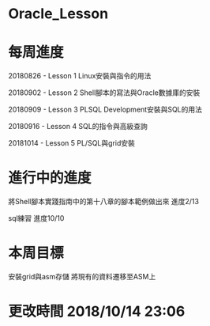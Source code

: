 # Oracle_Lesson

# 每周進度
20180826 - Lesson 1 Linux安裝與指令的用法

20180902 - Lesson 2 Shell腳本的寫法與Oracle數據庫的安裝

20180909 - Lesson 3 PLSQL Development安裝與SQL的用法

20180916 - Lesson 4 SQL的指令與高級查詢

20181014 - Lesson 5 PL/SQL與grid安裝

# 進行中的進度

將Shell腳本實踐指南中的第十八章的腳本範例做出來 進度2/13

sql練習 進度10/10

# 本周目標
安裝grid與asm存儲
將現有的資料遷移至ASM上

# 更改時間 2018/10/14 23:06
